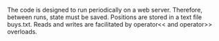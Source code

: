 The code is designed to run periodically on a web server. Therefore, between
runs, state must be saved. Positions are stored in a text file buys.txt. Reads
and writes are facilitated by operator<< and operator>> overloads.
